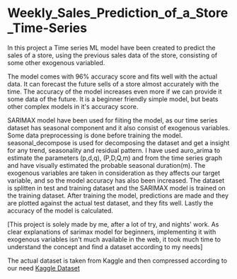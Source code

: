 # Weekly_Sales_Prediction_of_a_Store_Time-Series
In this project a Time series ML model have been created to predict the sales of a store, using the previous sales data of the store, consisting of some other exogenous variabled.

The model comes with 96% accuracy score and fits well with the actual data. It can forecast the future sells of a store almost accurately with the time. The accuracy of the model increases even more if we can provide it some data of the future. It is a beginner friendly simple model, but beats other complex models in it's accuracy score.

SARIMAX model have been used for fiiting the model, as our time series dataset has seasonal component and it also consist of exogenous variables. Some data preprocessing is done before training the model. seasonal_decompose is used for decomposing the dataset and get a insight for any trend, seasonality and residual pattern. I have used auro_arima to estimate the parameters (p,d,q), (P,D,Q,m) and from the time series graph and have visually estimated the probable seasonal duration(m). The exogenous variables are taken in consideration as they affects our target variable, and so the model accuracy has also been increased. The dataset is splitten in test and training dataset and the SARIMAX model is trained on the training dataset. After training the model, predictions are made and they are plotted against the actual test dataset, and they fits well. Lastly the accuracy of the model is calculated.   

[This project is solely made by me, after a lot of try, and nights' work. As clear explanations of sarimax model for beginners, implementing it with exogenous variables isn't much available in the web, it took much time to understand the concept and find a dataset according to my needs]

The actual dataset is taken from Kaggle and then compressed according to our need
[Kaggle Dataset](https://www.kaggle.com/datasets/yasserh/walmart-dataset)
